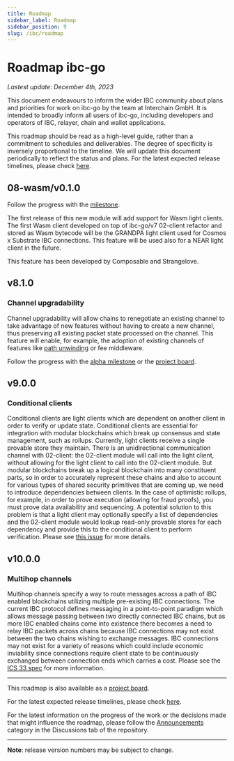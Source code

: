 ```yaml
---
title: Roadmap
sidebar_label: Roadmap
sidebar_position: 9
slug: /ibc/roadmap
---
```


# Roadmap ibc-go

*Lastest update: December 4th, 2023*

This document endeavours to inform the wider IBC community about plans and priorities for work on ibc-go by the team at Interchain GmbH. It is intended to broadly inform all users of ibc-go, including developers and operators of IBC, relayer, chain and wallet applications.

This roadmap should be read as a high-level guide, rather than a commitment to schedules and deliverables. The degree of specificity is inversely proportional to the timeline. We will update this document periodically to reflect the status and plans. For the latest expected release timelines, please check [here](https://github.com/cosmos/ibc-go/wiki/Release-timeline).

## 08-wasm/v0.1.0

Follow the progress with the [milestone](https://github.com/cosmos/ibc-go/milestone/40).

The first release of this new module will add support for Wasm light clients. The first Wasm client developed on top of ibc-go/v7 02-client refactor and stored as Wasm bytecode will be the GRANDPA light client used for Cosmos x Substrate IBC connections. This feature will be used also for a NEAR light client in the future.

This feature has been developed by Composable and Strangelove.

## v8.1.0

### Channel upgradability

Channel upgradability will allow chains to renegotiate an existing channel to take advantage of new features without having to create a new channel, thus preserving all existing packet state processed on the channel. This feature will enable, for example, the adoption of existing channels of features like [path unwinding](https://github.com/cosmos/ibc/discussions/824) or fee middleware.

Follow the progress with the [alpha milestone](https://github.com/cosmos/ibc-go/milestone/29) or the [project board](https://github.com/orgs/cosmos/projects/7/views/17).

## v9.0.0

### Conditional clients

Conditional clients are light clients which are dependent on another client in order to verify or update state. Conditional clients are essential for integration with modular blockchains which break up consensus and state management, such as rollups. Currently, light clients receive a single provable store they maintain. There is an unidirectional communication channel with 02-client: the 02-client module will call into the light client, without allowing for the light client to call into the 02-client module. But modular blockchains break up a logical blockchain into many constituent parts, so in order to accurately represent these chains and also to account for various types of shared security primitives that are coming up, we need to introduce dependencies between clients. In the case of optimistic rollups, for example, in order to prove execution (allowing for fraud proofs), you must prove data availability and sequencing. A potential solution to this problem is that a light client may optionally specify a list of dependencies and the 02-client module would lookup read-only provable stores for each dependency and provide this to the conditional client to perform verification. Please see [this issue](https://github.com/cosmos/ibc-go/issues/5112) for more details.

## v10.0.0

### Multihop channels

Multihop channels specify a way to route messages across a path of IBC enabled blockchains utilizing multiple pre-existing IBC connections. The current IBC protocol defines messaging in a point-to-point paradigm which allows message passing between two directly connected IBC chains, but as more IBC enabled chains come into existence there becomes a need to relay IBC packets across chains because IBC connections may not exist between the two chains wishing to exchange messages. IBC connections may not exist for a variety of reasons which could include economic inviability since connections require client state to be continuously exchanged between connection ends which carries a cost. Please see the [ICS 33 spec](https://github.com/cosmos/ibc/blob/main/spec/core/ics-033-multi-hop/README.md) for more information.

---

This roadmap is also available as a [project board](https://github.com/orgs/cosmos/projects/7/views/25).

For the latest expected release timelines, please check [here](https://github.com/cosmos/ibc-go/wiki/Release-timeline).

For the latest information on the progress of the work or the decisions made that might influence the roadmap, please follow the [Announcements](https://github.com/cosmos/ibc-go/discussions/categories/announcements) category in the Discussions tab of the repository.

---

**Note**: release version numbers may be subject to change.
